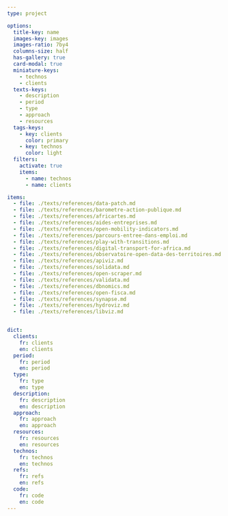```yaml
---
type: project

options:
  title-key: name
  images-key: images
  images-ratio: 7by4
  columns-size: half
  has-gallery: true
  card-modal: true
  miniature-keys: 
    - technos
    - clients
  texts-keys: 
    - description 
    - period
    - type
    - approach
    - resources
  tags-keys: 
    - key: clients
      color: primary
    - key: technos
      color: light
  filters: 
    activate: true
    items: 
      - name: technos
      - name: clients

items: 
  - file: ./texts/references/data-patch.md
  - file: ./texts/references/barometre-action-publique.md
  - file: ./texts/references/africartes.md
  - file: ./texts/references/aides-entreprises.md
  - file: ./texts/references/open-mobility-indicators.md
  - file: ./texts/references/parcours-entree-dans-emploi.md
  - file: ./texts/references/play-with-transitions.md
  - file: ./texts/references/digital-transport-for-africa.md
  - file: ./texts/references/observatoire-open-data-des-territoires.md
  - file: ./texts/references/apiviz.md
  - file: ./texts/references/solidata.md
  - file: ./texts/references/open-scraper.md
  - file: ./texts/references/validata.md
  - file: ./texts/references/dbnomics.md
  - file: ./texts/references/open-fisca.md
  - file: ./texts/references/synapse.md
  - file: ./texts/references/hydroviz.md
  - file: ./texts/references/libviz.md


dict:
  clients:
    fr: clients
    en: clients
  period:
    fr: period
    en: period
  type:
    fr: type
    en: type
  description:
    fr: description
    en: description
  approach:
    fr: approach
    en: approach
  resources:
    fr: resources
    en: resources
  technos:
    fr: technos
    en: technos
  refs:
    fr: refs
    en: refs
  code:
    fr: code
    en: code
---
```

